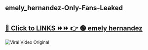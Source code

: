
 ## emely_hernandez-Only-Fans-Leaked

# <h2><a href="https://clipsfans.com/emely_hernandez&ref=git">🔗 Click to LINKS ⏩⏩ 👉 🟢 emely hernandez </a></h2>

<a href="https://clipsfans.com/emely_hernandez&ref=git" rel="nofollow" data-target="animated-image.originalLink"><img src="https://i.ibb.co.com/xMMVF88/686577567.gif" alt="Viral Video Original" style="max-width: 100%; display: inline-block;" data-target="animated-image.originalImage"></a>

